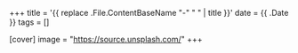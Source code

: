 +++
title = '{{ replace .File.ContentBaseName "-" " " | title }}'
date = {{ .Date }}
tags = []

[cover]
image = "https://source.unsplash.com/"
+++
